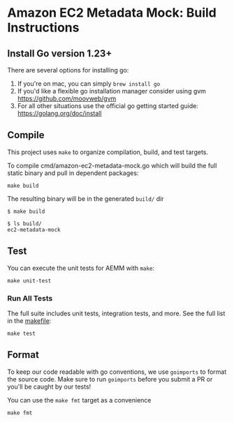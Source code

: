 # Amazon EC2 Metadata Mock: Build Instructions

## Install Go version 1.23+

There are several options for installing go:

1. If you're on mac, you can simply `brew install go`
2. If you'd like a flexible go installation manager consider using gvm https://github.com/moovweb/gvm
3. For all other situations use the official go getting started guide: https://golang.org/doc/install

## Compile

This project uses `make` to organize compilation, build, and test targets.

To compile cmd/amazon-ec2-metadata-mock.go which will build the full static binary and pull in dependent packages:
```
make build
```

The resulting binary will be in the generated `build/` dir

```
$ make build

$ ls build/
ec2-metadata-mock
```

## Test

You can execute the unit tests for AEMM with `make`:

```
make unit-test
```


### Run All Tests

The full suite includes unit tests, integration tests, and more. See the full list in the [makefile](https://github.com/aws/amazon-ec2-metadata-mock/blob/main/Makefile):

```
make test
```

## Format

To keep our code readable with go conventions, we use `goimports` to format the source code.
Make sure to run `goimports` before you submit a PR or you'll be caught by our tests!

You can use the `make fmt` target as a convenience
```
make fmt
```
